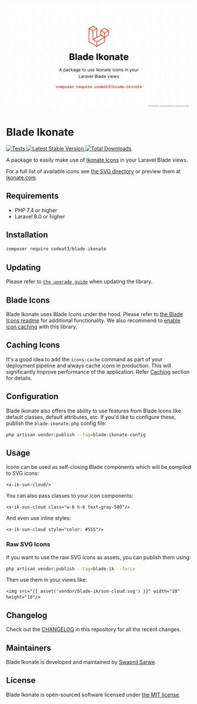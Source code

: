 <p align="center">
    <img src="./socialcard-blade-ikonate.png" width="1280" title="Social Card Blade Ikonate Icons">
</p>

# Blade Ikonate

<a href="https://github.com/codeat3/blade-ikonate/actions?query=workflow%3ATests">
    <img src="https://github.com/codeat3/blade-ikonate/workflows/Tests/badge.svg" alt="Tests">
</a>
<a href="https://packagist.org/packages/codeat3/blade-ikonate">
    <img src="https://img.shields.io/packagist/v/codeat3/blade-ikonate" alt="Latest Stable Version">
</a>
<a href="https://packagist.org/packages/codeat3/blade-ikonate">
    <img src="https://img.shields.io/packagist/dt/codeat3/blade-ikonate" alt="Total Downloads">
</a>

A package to easily make use of [Ikonate Icons](https://github.com/mikolajdobrucki/ikonate) in your Laravel Blade views.

For a full list of available icons see [the SVG directory](resources/svg) or preview them at [ikonate.com](https://ikonate.com/).

## Requirements

- PHP 7.4 or higher
- Laravel 8.0 or higher

## Installation

```bash
composer require codeat3/blade-ikonate
```

## Updating

Please refer to [`the upgrade guide`](UPGRADE.md) when updating the library.

## Blade Icons

Blade Ikonate uses Blade Icons under the hood. Please refer to [the Blade Icons readme](https://github.com/blade-ui-kit/blade-icons) for additional functionality. We also recommend to [enable icon caching](https://github.com/blade-ui-kit/blade-icons#caching) with this library.

## Caching Icons

It's a good idea to add the `icons:cache` command as part of your deployment pipeline and always cache icons in production. This will significantly improve performance of the application. Refer [Caching](https://github.com/driesvints/blade-icons?tab=readme-ov-file#caching) section for details.

## Configuration

Blade Ikonate also offers the ability to use features from Blade Icons like default classes, default attributes, etc. If you'd like to configure these, publish the `blade-ikonate.php` config file:

```bash
php artisan vendor:publish --tag=blade-ikonate-config
```

## Usage

Icons can be used as self-closing Blade components which will be compiled to SVG icons:

```blade
<x-ik-sun-cloud/>
```

You can also pass classes to your icon components:

```blade
<x-ik-sun-cloud class="w-6 h-6 text-gray-500"/>
```

And even use inline styles:

```blade
<x-ik-sun-cloud style="color: #555"/>
```

### Raw SVG Icons

If you want to use the raw SVG icons as assets, you can publish them using:

```bash
php artisan vendor:publish --tag=blade-ik --force
```

Then use them in your views like:

```blade
<img src="{{ asset('vendor/blade-ik/sun-cloud.svg') }}" width="10" height="10"/>
```

## Changelog

Check out the [CHANGELOG](CHANGELOG.md) in this repository for all the recent changes.

## Maintainers

Blade Ikonate is developed and maintained by [Swapnil Sarwe](https://swapnilsarwe.com).

## License

Blade Ikonate is open-sourced software licensed under [the MIT license](LICENSE.md).
